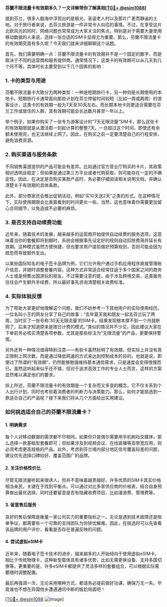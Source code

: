 **芬蘭不限流量卡有效期多久？一文详解带你了解真相[[TG💪+ @esim1088](https://t.me/s/esim1088)]**

提到芬兰，很多人脑海中浮现出的是极光、圣诞老人村以及那片广袤而静谧的土地。对于旅行者来说，去芬兰旅游是一件非常令人向往的事情。不过，在享受这片北欧风光的同时，网络问题也常常成为大家关注的焦点。特别是对于需要大量使用移动数据的人来说，选择一张合适的SIM卡显得尤为重要。那么，芬蘭不限流量卡的有效期究竟有多久呢？今天我们就来详细聊聊这个话题。

首先，我们需要明确一点：芬蘭不限流量卡的有效期并不是一个固定的数字，而是取决于不同的运营商和服务提供商。通常情况下，这类卡的有效期可以从几天到几个月不等。具体时长主要受到以下几个因素的影响：

### **1. 卡的类型与用途**
芬蘭不限流量卡大致分为两种类型：一种是短期旅行卡，另一种则是长期使用的本地卡。短期旅行卡通常面向那些计划在芬兰停留时间较短（比如一周或两周）的游客设计，这类卡的有效期一般为7天至30天左右。而长期本地卡则更适合需要在芬兰工作或居住的人群，其有效期可能会长达数月甚至一年以上。

举个例子，如果你购买了一张专为游客设计的“7天无限流量”SIM卡，那么这张卡的有效期限就是从激活那一刻起计算的整整7天。一旦超过这个时间，即使还有余额未使用完，也无法继续上网了。因此，在购买之前一定要清楚自己的行程安排，避免浪费资源。

### **2. 购买渠道与服务条款**
不同销售渠道提供的产品可能会有差异。比如通过官方营业厅购买的卡片，其政策相对透明且稳定；但如果是通过第三方平台或者代购获取，则可能存在一定的不确定性。因此，在决定是否购买某款产品时，务必要仔细阅读相关说明文档，并确认清楚关于有效期的具体条款。

此外，部分商家还会推出促销活动，例如“买10天送2天”之类的形式。在这种情况下，实际使用期限会比表面看到的时间更长一些。当然，这也意味着你需要更加留心合同细节，以免造成不必要的麻烦。

### **3. 是否支持自动续费功能**
近年来，随着技术的发展，越来越多的运营商开始提供自动续费的服务选项。这意味着当你的套餐即将到期时，系统会根据事先设定好的规则自动扣除费用并延长有效期。这种模式虽然方便快捷，但也要求用户提前做好预算规划，否则可能会因为疏忽而导致额外支出。

以某些国际知名的电子签卡品牌为例，它们允许用户通过手机应用程序直接管理账户信息，并随时调整套餐内容。这种方式非常适合经常往返于多个国家之间的商务人士或是频繁出国游玩的朋友。不过需要注意的是，由于涉及跨境交易，这类服务往往会产生额外手续费，所以最好事先咨询清楚相关收费标准。

### **4. 实际体验反馈**
为了帮助大家更好地理解这个问题，我们不妨参考一下其他用户的实际使用经历。一位名叫小王的网友分享了自己的故事：“去年夏天我和朋友一起去芬兰玩了两周，当时买了一张号称‘30天无限流量’的SIM卡。结果发现根本撑不到一个月就断网了，后来才知道原来是按日计费的模式。”类似的情况并不少见，因此建议大家在下单前务必核实清楚各项参数，尤其是那些标注为“无限流量”的产品，更要保持警惕。

另外还有一种情况值得特别注意——有些卡虽然标明了有效期，但实际上并没有真正限制上网次数，而是通过降低网速的方式来达到控制成本的目的。也就是说，即便过了所谓的“有效期”，仍然能够勉强维持基本通信需求，只是速度会变得很慢而已。虽然这听起来似乎还不错，但对于追求高效工作的专业人士而言，这样的方案显然难以满足他们的要求。

综上所述，芬蘭不限流量卡的有效期是一个复杂而又多变的概念。它不仅关系到个人出行计划，同时也考验着消费者的判断力与决策能力。那么，如何才能挑选到一款适合自己的产品呢？接下来我们将从几个方面给出实用建议。

### **如何挑选适合自己的芬蘭不限流量卡？**

#### **1. 明确需求**
每个人对移动数据的需求都不尽相同。如果你只是偶尔需要用手机刷社交媒体，那么选择一款基础型套餐即可；但如果涉及到视频会议、在线直播等高带宽应用，则必须考虑更高规格的产品。此外，考虑到芬兰境内部分地区信号覆盖较差的问题，建议优先选择口碑较好、覆盖范围广的品牌。

#### **2. 关注价格性价比**
尽管无限流量听起来很诱人，但并不意味着越贵越好。许多优质的SIM卡其实价格相当亲民，关键在于找到平衡点。可以通过对比多家供应商的价格表，结合自身预算做出最优选择。同时还要留意是否有隐藏收费项目，比如漫游费、管理费等。

#### **3. 留意售后服务**
良好的售后保障是衡量一家公司实力的重要指标之一。无论是遇到技术故障还是账单争议，都需要有一个可靠的支持团队为你排忧解难。因此，在挑选时可以先查看该品牌的用户评价，看看是否存在普遍反映的问题。

#### **4. 尝试虚拟eSIM卡**
近年来，随着电子签卡技术的进步，越来越多的人开始倾向于使用虚拟eSIM卡。相比于传统物理卡，这种新型载体具有诸多优势，比如无需更换设备、支持多国切换等。更重要的是，许多eSIM卡都提供了灵活多样的套餐组合，可以根据实际需要随时调整配置。

最后再强调一次，无论采用哪种方式，都请务必提前做好功课，确保万无一失。毕竟谁也不想在异国他乡遭遇通讯中断的尴尬局面吧！

[[TG💪+ @esim1088](https://t.me/s/esim1088) ![Image](https://i.postimg.cc/4NQfJmqS/Snipaste-2025-05-13-00-14-12.png)]